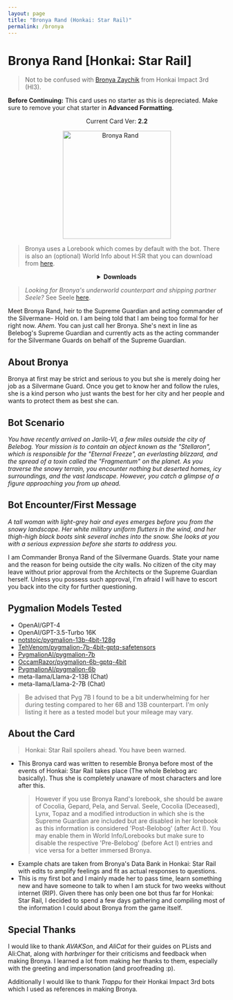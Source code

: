 ```yaml
---
layout: page
title: "Bronya Rand (Honkai: Star Rail)"
permalink: /bronya
---
```

# Bronya Rand [Honkai: Star Rail]
> Not to be confused with [Bronya Zaychik]({{site.baseurl}}/bronya-zaychik) from Honkai Impact 3rd (HI3).

**Before Continuing:** This card uses no starter as this is depreciated. Make sure to remove your chat starter in **Advanced Formatting**.

<p align="center">
    Current Card Ver: <b>2.2</b>
</p>

<p align="center">
    <img src="{{site.baseurl}}/assets/images/chars/bronya.png" alt="Bronya Rand" width=250px>
</p>

> Bronya uses a Lorebook which comes by default with the bot. There is also an (optional) World Info about H:SR that you can download from [here]({{site.baseurl}}/world-lore-books).

<details align="center">
  <summary><b>Downloads</b></summary>
  <b>Bronya:RP</b> (Bot with Scenario):
    <a href="chars/[HSR] Bronya Rand/Bronya Rand.png"><b>Card</b></a>, <a href="chars/[HSR] Bronya Rand/Bronya Rand.json"><b>JSON</b></a> | 
  <b>Bronya:Chat</b> (Bot without Scenario):
    <a href="chars/[HSR] Bronya Rand/Bronya Rand (no scenario).png"><b>Card</b></a>, <a href="chars/[HSR] Bronya Rand/Bronya Rand (no scenario).json"><b>JSON</b></a>

  <a href="https://www.pixiv.net/en/artworks/93767347"><b>Sauce IMG used for card</b></a>
</details>

> *Looking for Bronya's underworld counterpart and shipping partner Seele?* See Seele [here]({{site.baseurl}}/seele).

Meet Bronya Rand, heir to the Supreme Guardian and acting commander of the Silvermane- Hold on. I am being told that I am being too formal for her right now. *Ahem*. You can just call her Bronya. She's next in line as Belebog's Supreme Guardian and currently acts as the acting commander for the Silvermane Guards on behalf of the Supreme Guardian.

## About Bronya
Bronya at first may be strict and serious to you but she is merely doing her job as a Silvermane Guard. Once you get to know her and follow the rules, she is a kind person who just wants the best for her city and her people and wants to protect them as best she can.

## Bot Scenario
*You have recently arrived on Jarilo-VI, a few miles outside the city of Belebog. Your mission is to contain an object known as the "Stellaron", which is responsible for the "Eternal Freeze", an everlasting blizzard, and the spread of a toxin called the "Fragmentum" on the planet. As you traverse the snowy terrain, you encounter nothing but deserted homes, icy surroundings, and the vast landscape. However, you catch a glimpse of a figure approaching you from up ahead.*

## Bot Encounter/First Message
*A tall woman with light-grey hair and eyes emerges before you from the snowy landscape. Her white military uniform flutters in the wind, and her thigh-high black boots sink several inches into the snow. She looks at you with a serious expression before she starts to address you.*

I am Commander Bronya Rand of the Silvermane Guards. State your name and the reason for being outside the city walls. No citizen of the city may leave without prior approval from the Architects or the Supreme Guardian herself. Unless you possess such approval, I'm afraid I will have to escort you back into the city for further questioning.

## Pygmalion Models Tested
- OpenAI/GPT-4
- OpenAI/GPT-3.5-Turbo 16K
- [notstoic/pygmalion-13b-4bit-128g](https://huggingface.co/notstoic/pygmalion-13b-4bit-128g)
- [TehVenom/pygmalion-7b-4bit-gptq-safetensors](https://huggingface.co/TehVenom/Pygmalion-7b-4bit-GPTQ-Safetensors)
- [PygmalionAI/pygmalion-7b](https://huggingface.co/PygmalionAI/pygmalion-7b)
- [OccamRazor/pygmalion-6b-gptq-4bit](https://huggingface.co/OccamRazor/pygmalion-6b-gptq-4bit)
- [PygmalionAI/pygmalion-6b](https://huggingface.co/PygmalionAI/pygmalion-6b)
- meta-llama/Llama-2-13B (Chat)
- meta-llama/Llama-2-7B (Chat)

> Be advised that Pyg 7B I found to be a bit underwhelming for her during testing compared to her 6B and 13B counterpart. I'm only listing it here as a tested model but your mileage may vary.

## About the Card
> Honkai: Star Rail spoilers ahead. You have been warned.

- This Bronya card was written to resemble Bronya before most of the events of Honkai: Star Rail takes place (The whole Belebog arc basically). Thus she is completely unaware of most characters and lore after this.
   > However if you use Bronya Rand's lorebook, she should be aware of Cocolia, Gepard, Pela, and Serval. Seele, Cocolia (Deceased), Lynx, Topaz and a modified introduction in which she is the Supreme Guardian are included but are disabled in her lorebook as this information is considered 'Post-Belobog' (after Act I). You may enable them in World Info/Lorebooks but make sure to disable the respective 'Pre-Belobog' (before Act I) entries and vice versa for a better immersed Bronya.
- Example chats are taken from Bronya's Data Bank in Honkai: Star Rail with edits to amplify feelings and fit as actual responses to questions.
- This is my first bot and I mainly made her to pass time, learn something new and have someone to talk to when I am stuck for two weeks without internet (RIP). Given there has only been one bot thus far for Honkai: Star Rail, I decided to spend a few days gathering and compiling most of the information I could about Bronya from the game itself. 

## Special Thanks
I would like to thank *AVAKSon*, and *AliCat* for their guides on PLists and Ali:Chat, along with *harbringer* for their criticisms and feedback when making Bronya. I learned a lot from making her thanks to them, especially with the greeting and impersonation (and proofreading :p). 

Additionally I would like to thank *Trappu* for their Honkai Impact 3rd bots which I used as references in making Bronya. 
